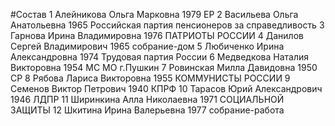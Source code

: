 #Состав
1 Алейникова Ольга Марковна 1979 ЕР
2 Васильева Ольга Анатольевна 1965 Российская партия пенсионеров за справедливость
3 Гарнова Ирина Владимировна 1976 ПАТРИОТЫ РОССИИ
4 Данилов Сергей Владимирович 1965 собрание-дом
5 Любиченко Ирина Александровна 1974 Трудовая партия России
6 Медведкова Наталия Викторовна 1954 МС МО г.Пушкин
7 Ровинская Милла Давидовна 1950 СР
8 Рябова Лариса Викторовна 1955 КОММУНИСТЫ РОССИИ
9 Семенов Виктор Петрович 1940 КПРФ
10 Тарасов Юрий Александрович 1946 ЛДПР
11 Ширинкина Алла Николаевна 1971 СОЦИАЛЬНОЙ ЗАЩИТЫ
12 Шкитина Ирина Валерьевна 1977 собрание-работа
